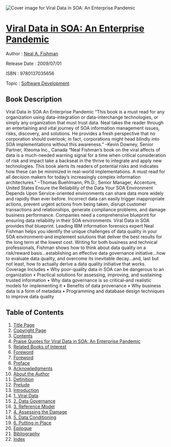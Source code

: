 ![Cover image for Viral Data in SOA: An Enterprise Pandemic](https://imgdetail.ebookreading.net/cover/cover/software_development/EB9780137035656.jpg)

[Viral Data in SOA: An Enterprise Pandemic](https://ebookreading.net/view/book/Viral+Data+in+SOA%3A+An+Enterprise+Pandemic-EB9780137035656_1.html "Viral Data in SOA: An Enterprise Pandemic")
====================================================================================================================

Author : [Neal A. Fishman](https://ebookreading.net/search/author/Neal+A.+Fishman)

Release Date : 2009/07/01

ISBN : 9780137035656

Topic : [Software Development](https://ebookreading.net/search/category/software-development)

Book Description
-----------------

Viral Data in SOA
An Enterprise Pandemic
“This book is a must read for any organization using data-integration or data-interchange technologies, or simply any organization that must trust data. Neal takes the reader through an entertaining and vital journey of SOA information management issues, risks, discovery, and solutions. He provides a fresh perspective that no corporation should overlook; in fact, corporations might head blindly into SOA implementations without this awareness.”
–Kevin Downey, Senior Partner, Xteoma Inc., Canada
“Neal Fishman’s book on the viral affects of data is a much-needed warning signal for a time when critical consideration of risk and impact take a backseat in the thrive to integrate and apply new technologies. This book alerts its readers of potential risks and indicates how these can be minimized in real-world implementations. A must read for all decision makers for today’s increasingly complex information architectures.”
–Thomas Buehlmann, Ph.D., Senior Manager, Accenture, United States
Ensure the Reliability of the Data Your SOA Environment Depends Upon
Service-oriented environments can share data more widely and rapidly than ever before. Incorrect data can easily trigger inappropriate actions, prevent urgent actions from being taken, disrupt customer transactions and relationships, generate compliance problems, and damage business performance. Companies need a comprehensive blueprint for ensuring data reliability in their SOA environments. Viral Data in SOA provides that blueprint.
Leading IBM information forensics expert Neal Fishman helps you identify the unique challenges of data quality in your SOA environment–and implement solutions that deliver the best results for the long term at the lowest cost. Writing for both business and technical professionals, Fishman shows how to think about data quality on a risk/reward basis...establishing an effective data governance initiative...how to evaluate data quality, and overcome its inevitable decay...and, last but not least, how to actually derive a data quality initiative that works.
Coverage Includes
• Why poor-quality data in SOA can be dangerous to an organization
• Practical solutions for assessing, improving, and sustaining trusted information
• Why data governance is so critical–and realistic models for implementing it
• Benefits of data provenance
• Why business data is a form of metadata
• Programming and database design techniques to improve data quality
              
Table of Contents
-----------------

1. [Title Page](https://ebookreading.net/view/book/Viral+Data+in+SOA%3A+An+Enterprise+Pandemic-EB9780137035656_2.html#title)
1. [Copyright Page](https://ebookreading.net/view/book/Viral+Data+in+SOA%3A+An+Enterprise+Pandemic-EB9780137035656_2.html#copy)
1. [Contents](https://ebookreading.net/view/book/Viral+Data+in+SOA%3A+An+Enterprise+Pandemic-EB9780137035656_2.html#toc)
1. [Praise Quotes for Viral Data in SOA: An Enterprise Pandemic](https://ebookreading.net/view/book/Viral+Data+in+SOA%3A+An+Enterprise+Pandemic-EB9780137035656_2.html#pre01)
1. [Related Books of Interest](https://ebookreading.net/view/book/Viral+Data+in+SOA%3A+An+Enterprise+Pandemic-EB9780137035656_2.html#pre02)
1. [Foreword](https://ebookreading.net/view/book/Viral+Data+in+SOA%3A+An+Enterprise+Pandemic-EB9780137035656_2.html#pre03)
1. [Foreword](https://ebookreading.net/view/book/Viral+Data+in+SOA%3A+An+Enterprise+Pandemic-EB9780137035656_2.html#pre04)
1. [Preface](https://ebookreading.net/view/book/Viral+Data+in+SOA%3A+An+Enterprise+Pandemic-EB9780137035656_2.html#pre05)
1. [Acknowledgments](https://ebookreading.net/view/book/Viral+Data+in+SOA%3A+An+Enterprise+Pandemic-EB9780137035656_2.html#pre06)
1. [About the Author](https://ebookreading.net/view/book/Viral+Data+in+SOA%3A+An+Enterprise+Pandemic-EB9780137035656_2.html#pre07)
1. [Definition](https://ebookreading.net/view/book/Viral+Data+in+SOA%3A+An+Enterprise+Pandemic-EB9780137035656_2.html#pre08)
1. [Prelude](https://ebookreading.net/view/book/Viral+Data+in+SOA%3A+An+Enterprise+Pandemic-EB9780137035656_2.html#pre09)
1. [Introduction](https://ebookreading.net/view/book/Viral+Data+in+SOA%3A+An+Enterprise+Pandemic-EB9780137035656_3.html)
1. [1. Viral Data](https://ebookreading.net/view/book/Viral+Data+in+SOA%3A+An+Enterprise+Pandemic-EB9780137035656_4.html)
1. [2. Data Governance](https://ebookreading.net/view/book/Viral+Data+in+SOA%3A+An+Enterprise+Pandemic-EB9780137035656_5.html)
1. [3. Reference Model](https://ebookreading.net/view/book/Viral+Data+in+SOA%3A+An+Enterprise+Pandemic-EB9780137035656_6.html)
1. [4. Assessing the Damage](https://ebookreading.net/view/book/Viral+Data+in+SOA%3A+An+Enterprise+Pandemic-EB9780137035656_7.html)
1. [5. Data Conditioning](https://ebookreading.net/view/book/Viral+Data+in+SOA%3A+An+Enterprise+Pandemic-EB9780137035656_8.html)
1. [6. Putting in Place](https://ebookreading.net/view/book/Viral+Data+in+SOA%3A+An+Enterprise+Pandemic-EB9780137035656_9.html)
1. [Epilogue](https://ebookreading.net/view/book/Viral+Data+in+SOA%3A+An+Enterprise+Pandemic-EB9780137035656_10.html)
1. [Bibliography](https://ebookreading.net/view/book/Viral+Data+in+SOA%3A+An+Enterprise+Pandemic-EB9780137035656_11.html)
1. [Index](https://ebookreading.net/view/book/Viral+Data+in+SOA%3A+An+Enterprise+Pandemic-EB9780137035656_12.html)
